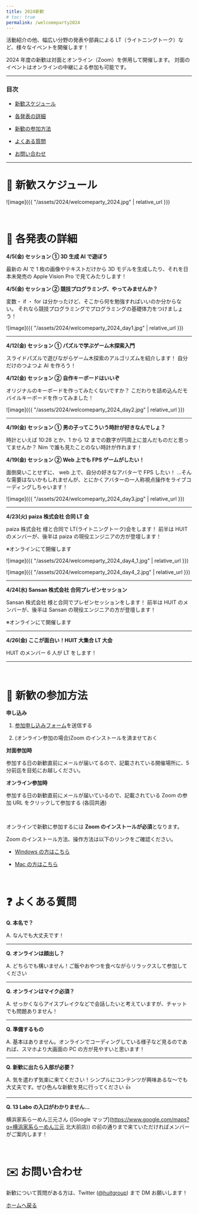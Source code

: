 ```yaml
---
title: 2024新歓
# toc: true
permalink: /welcomeparty2024
---
```


活動紹介の他、幅広い分野の発表や部員による LT（ライトニングトーク）など、様々なイベントを開催します！

2024 年度の新歓は対面とオンライン（Zoom）を併用して開催します。
対面のイベントはオンラインの中継による参加も可能です。

---

### 目次

- [新歓スケジュール](#schedule)

- [各発表の詳細](#detail)

- [新歓の参加方法](#join)

- [よくある質問](#question)

- [お問い合わせ](#contact)

---

<!-- ページ内遷移用のaタグ -->

<a id="schedule"></a>

# 📅 新歓スケジュール

![image]({{ "/assets/2024/welcomeparty_2024.jpg" | relative_url }})

<br/>

<!-- ページ内遷移用のaタグ -->

<a id="detail"></a>

# 📘 各発表の詳細

**4/5(金) セッション ① 3D 生成 AI で遊ぼう**

最新の AI で 1 枚の画像やテキストだけから 3D モデルを生成したり、それを日本未発売の Apple Vision Pro で見てみたりします！

**4/5(金) セッション ② 競技プログラミング、やってみませんか？**

変数・ if ・ for は分かったけど、そこから何を勉強すればいいのか分からない。
それなら競技プログラミングでプログラミングの基礎体力をつけましょう！

![image]({{ "/assets/2024/welcomeparty_2024_day1.jpg" | relative_url }})

---

**4/12(金) セッション ① パズルで学ぶゲーム木探索入門**

スライドパズルで遊びながらゲーム木探索のアルゴリズムを紹介します！
自分だけのつよつよ AI を作ろう！

**4/12(金) セッション ② 自作キーボードはいいぞ**

オリジナルのキーボードを作ってみたくないですか？
こだわりを詰め込んだモバイルキーボードを作ってみました！

![image]({{ "/assets/2024/welcomeparty_2024_day2.jpg" | relative_url }})

---

**4/19(金) セッション ① 男の子ってこういう時計が好きなんでしょ？**

時計といえば 10:28 とか、1 から 12 までの数字が円周上に並んだものだと思ってませんか？
Nim で誰も見たことのない時計が作れます！

**4/19(金) セッション ② Web 上でも FPS ゲームがしたい！**

面倒臭いことせずに、 web 上で、自分の好きなアバターで FPS したい！
…そんな需要はないかもしれませんが、とにかくアバターの一人称視点操作をライブコーディングしちゃいます！

![image]({{ "/assets/2024/welcomeparty_2024_day3.jpg" | relative_url }})

---

**4/23(火) paiza 株式会社 合同 LT 会**

paiza 株式会社 様と合同で LT(ライトニングトーク)会をします！
前半は HUIT のメンバーが、後半は paiza の現役エンジニアの方が登壇します！

※オンラインにて開催します

![image]({{ "/assets/2024/welcomeparty_2024_day4_1.jpg" | relative_url }})

![image]({{ "/assets/2024/welcomeparty_2024_day4_2.jpg" | relative_url }})

---

**4/24(水) Sansan 株式会社 合同プレゼンセッション**

Sansan 株式会社 様と合同でプレゼンセッションをします！
前半は HUIT のメンバーが、後半は Sansan の現役エンジニアの方が登壇します！

※オンラインにて開催します

---

**4/26(金) ここが面白い！HUIT 大集合 LT 大会**

HUIT のメンバー 6 人が LT をします！

---

<br/>

<!-- ページ内遷移用のaタグ -->

<a id="join"></a>

# 📝 新歓の参加方法

**申し込み**

<!-- 1. <a href="https://forms.gle/QFouk7eM2FJ62ZDB6" target="_blank" rel="noopener noreferrer">参加申し込みフォーム</a>を送信する -->

1. <a href="https://docs.google.com/forms/d/e/1FAIpQLSefkvPoeTZsRs5jbOqQlqAsHBQV8lmH_UPNae6jlrv5ksNNiQ/viewform" target="_blank" rel="noopener noreferrer">参加申し込みフォーム</a>を送信する

2. (オンライン参加の場合)Zoom のインストールを済ませておく

**対面参加時**

参加する日の新歓直前にメールが届いてるので、記載されている開催場所に、5 分前迄を目処にお越しください。

**オンライン参加時**

参加する日の新歓直前にメールが届いているので、記載されている Zoom の参加 URL をクリックして参加する (各回共通)

<br/>

オンラインで新歓に参加するには **Zoom のインストールが必須**となります。

Zoom のインストール方法、操作方法は以下のリンクをご確認ください。

- [Windows の方はこちら](https://www.fortune-factory.net/2020/07/zoom-pc-1)

- [Mac の方はこちら](https://yogashare.info/blog/zoom-macbook-2/)

<br/>

<!-- ページ内遷移用のaタグ -->

<a id="question"></a>

# ❓ よくある質問

**Q. 本名で？**

A. なんでも大丈夫です！

---

**Q. オンラインは顔出し？**

A. どちらでも構いません！ご飯やおやつを食べながらリラックスして参加してください

---

**Q. オンラインはマイク必須？**

A. せっかくならアイスブレイクなどで会話したいと考えていますが、チャットでも問題ありません！

---

**Q. 準備するもの**

A. 基本はありません。オンラインでコーディングしている様子など見るのであれば、スマホより大画面の PC の方が見やすいと思います！

---

**Q. 新歓に出たら入部が必要？**

A. 気を遣わず気楽に来てください！シンプルにコンテンツが興味あるな～でも大丈夫です。ぜひ色んな新歓を見に行ってください 👍

---

**Q. 13 Labo の入口がわかりません...**

横浜家系らーめん三元さん ([Google マップ](https://www.google.com/maps?q=横浜家系らーめん三元 北大前店)) の前の通りまで来ていただければメンバーがご案内します！

<br/>

<!-- ページ内遷移用のaタグ -->

<a id="contact"></a>

# ✉️ お問い合わせ

新歓について質問がある方は、Twitter ([@huitgroup](https://twitter.com/huitgroup)) まで DM お願いします！

[ホームへ戻る]({{site.baseurl}}/)
